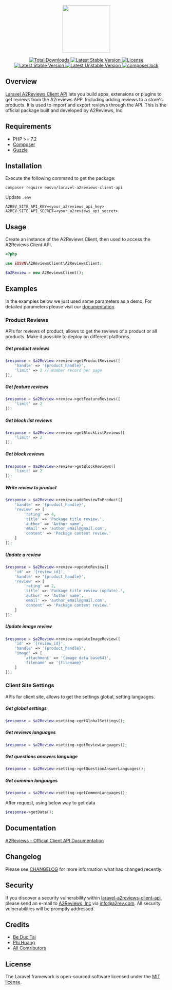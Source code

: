 <p align="center">
<a href="https://a2rev.com" target="_blank">
<img src="https://a2rev.com/_nuxt/img/f463df2.svg" height="148">
</a>
</p>


<p align="center">
<a href="https://packagist.org/packages/eosvn/laravel-a2reviews-client-api">
<img src="https://img.shields.io/packagist/dt/eosvn/laravel-a2reviews-client-api" alt="Total Downloads">
</a>
<a href="https://packagist.org/packages/eosvn/laravel-a2reviews-client-api">
<img src="https://img.shields.io/packagist/v/eosvn/laravel-a2reviews-client-api" alt="Latest Stable Version">
</a>
<a href="https://packagist.org/packages/eosvn/laravel-a2reviews-client-api">
<img src="https://img.shields.io/packagist/l/eosvn/laravel-a2reviews-client-api" alt="License">
</a>
<a href="https://packagist.org/packages/eosvn/laravel-a2reviews-client-api">
<img src="https://poser.pugx.org/eosvn/laravel-a2reviews-client-api/v/stable" alt="Latest Stable Version">
</a>
<a href="https://packagist.org/packages/eosvn/laravel-a2reviews-client-api">
<img src="https://poser.pugx.org/eosvn/laravel-a2reviews-client-api/v/unstable" alt="Latest Unstable Version">
</a>
<a href="https://packagist.org/packages/eosvn/laravel-a2reviews-client-api">
<img src="https://poser.pugx.org/eosvn/laravel-a2reviews-client-api/composerlock" alt="composer.lock">
</a>
</p>

## Overview

[Laravel A2Reviews Client API](https://github.com/eosvn/laravel-a2reviews-client-api) lets you build apps, extensions or plugins to get reviews from the A2reviews APP. Including adding reviews to a store's products. It is used to import and export reviews through the API. This is the official package built and developed by A2Reviews, Inc.

## Requirements

* PHP >= 7.2
* [Composer](https://getcomposer.org/download/)
* [Guzzle](https://guzzle.readthedocs.io/en/latest/overview.html#requirements)

## Installation

Execute the following command to get the package:

```console
composer require eosvn/laravel-a2reviews-client-api
```

Update `.env`

```dotenv
A2REV_SITE_API_KEY=<your_a2reviews_api_key>
A2REV_SITE_API_SECRET=<your_a2reviews_api_secret>
```

## Usage

Create an instance of the A2Reviews Client, then used to access the A2Reviews Client API.

```php
<?php

use EOSVN\A2ReviewsClient\A2ReviewsClient;

$a2Review = new A2ReviewsClient();
```

## Examples

In the examples below we just used some parameters as a demo. For detailed parameters please visit our [documentation](https://api.a2rev.com).

### Product Reviews

APIs for reviews of product, allows to get the reviews of a product or all products. Make it possible to deploy on different platforms.

##### Get product reviews

```php
$response = $a2Review->review->getProductReviews([
    'handle' => '{product_handle}',
    'limit' => 2 // Number record per page
]);
```

##### Get feature reviews

```php
$response = $a2Review->review->getFeatureReviews([
    'limit' => 2
]);
```

##### Get block list reviews

```php
$response = $a2Review->review->getBlockListReviews([
    'limit' => 2
]);
```

##### Get block reviews

```php
$response = $a2Review->review->getBlockReviews([
    'limit' => 2
]);
```

##### Write review to product

```php
$response = $a2Review->review->addReviewToProduct([
    'handle' => '{product_handle}',
    'review' => [
        'rating' => 4,
        'title' => 'Package title review.',
        'author' => 'Author name',
        'email' => 'author_email@gmail.com',
        'content' => 'Package content review.'
    ]
]);
```

##### Update a review

```php
$response = $a2Review->review->updateReview([
    'id' => '{review_id}',
    'handle' => '{product_handle}',
    'review' => [
        'rating' => 2,
        'title' => 'Package title review (update).',
        'author' => 'Author name',
        'email' => 'author_email@gmail.com',
        'content' => 'Package content review.'
    ]
]);
```

##### Update image review

```php
$response = $a2Review->review->updateImageReview([
    'id' => '{review_id}',
    'handle' => '{product_handle}',
    'image' => [
        'attachment' => '{image data base64}',
        'filename' => '{filename}'
    ]
]);
```

### Client Site Settings

APIs for client site, allows to get the settings global, setting languages.

##### Get global settings

```php
$response = $a2Review->setting->getGlobalSettings();
```

##### Get reviews languages

```php
$response = $a2Review->setting->getReviewLanguages();
```

##### Get questions answers language

```php
$response = $a2Review->setting->getQuestionAnswerLanguages();
```

##### Get common languages
 
```php
$response = $a2Review->setting->getCommonLanguages();
```

After request, using below way to get data

```php
$response->getData();
```

## Documentation

[A2Reviews - Official Client API Documentation](https://api.a2rev.com)

## Changelog

Please see [CHANGELOG](CHANGELOG.md) for more information what has changed recently.

## Security

If you discover a security vulnerability within [laravel-a2reviews-client-api](https://github.com/eosvn/laravel-a2reviews-client-api), please send an e-mail to [A2Reviews, Inc](https://github.com/eosvn) via [info@a2rev.com](mailto:info@a2rev.com). All security vulnerabilities will be promptly addressed.

## Credits

- [Be Duc Tai](https://github.com/eosvn)
- [Phi Hoang](https://github.com/hoangphidev)
- [All Contributors](../../contributors)

## License

The Laravel framework is open-sourced software licensed under the [MIT license](https://opensource.org/licenses/MIT).
